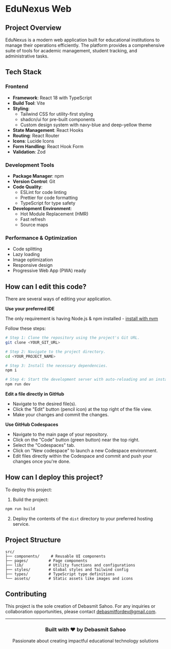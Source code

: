 # EduNexus Web

## Project Overview

EduNexus is a modern web application built for educational institutions to manage their operations efficiently. The platform provides a comprehensive suite of tools for academic management, student tracking, and administrative tasks.

## Tech Stack

### Frontend
- **Framework**: React 18 with TypeScript
- **Build Tool**: Vite
- **Styling**: 
  - Tailwind CSS for utility-first styling
  - shadcn/ui for pre-built components
  - Custom design system with navy-blue and deep-yellow theme
- **State Management**: React Hooks
- **Routing**: React Router
- **Icons**: Lucide Icons
- **Form Handling**: React Hook Form
- **Validation**: Zod

### Development Tools
- **Package Manager**: npm
- **Version Control**: Git
- **Code Quality**:
  - ESLint for code linting
  - Prettier for code formatting
  - TypeScript for type safety
- **Development Environment**:
  - Hot Module Replacement (HMR)
  - Fast refresh
  - Source maps

### Performance & Optimization
- Code splitting
- Lazy loading
- Image optimization
- Responsive design
- Progressive Web App (PWA) ready

## How can I edit this code?

There are several ways of editing your application.

**Use your preferred IDE**

The only requirement is having Node.js & npm installed - [install with nvm](https://github.com/nvm-sh/nvm#installing-and-updating)

Follow these steps:

```sh
# Step 1: Clone the repository using the project's Git URL.
git clone <YOUR_GIT_URL>

# Step 2: Navigate to the project directory.
cd <YOUR_PROJECT_NAME>

# Step 3: Install the necessary dependencies.
npm i

# Step 4: Start the development server with auto-reloading and an instant preview.
npm run dev
```

**Edit a file directly in GitHub**

- Navigate to the desired file(s).
- Click the "Edit" button (pencil icon) at the top right of the file view.
- Make your changes and commit the changes.

**Use GitHub Codespaces**

- Navigate to the main page of your repository.
- Click on the "Code" button (green button) near the top right.
- Select the "Codespaces" tab.
- Click on "New codespace" to launch a new Codespace environment.
- Edit files directly within the Codespace and commit and push your changes once you're done.

## How can I deploy this project?

To deploy this project:

1. Build the project:
```sh
npm run build
```

2. Deploy the contents of the `dist` directory to your preferred hosting service.

## Project Structure

```
src/
├── components/     # Reusable UI components
├── pages/         # Page components
├── lib/           # Utility functions and configurations
├── styles/        # Global styles and Tailwind config
├── types/         # TypeScript type definitions
└── assets/        # Static assets like images and icons
```

## Contributing

This project is the sole creation of Debasmit Sahoo. For any inquiries or collaboration opportunities, please contact debasmitfordev@gmail.com.

---

<div align="center">
  <h3>Built with ❤️ by Debasmit Sahoo</h3>
  <p>Passionate about creating impactful educational technology solutions</p>
</div>
